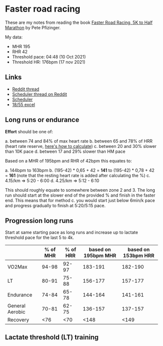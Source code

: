 # Faster road racing

These are my notes from reading the book [Faster Road Racing, 5K to Half Marathon](https://www.amazon.de/-/en/Pete-Pfitzinger/dp/1450470459) by Pete Pfizinger.

My data:

- MHR 195
- RHR 42
- Threshold pace: 04:48 (10 Oct 2021)
- Threshold HR: 176bpm (17 nov 2021)

## Links

- [Reddit thread](https://www.reddit.com/r/AdvancedRunning/comments/4qm6kr/the_summer_series_pete_pfitzinger/)
- [Scheduler thread on Reddit](https://www.reddit.com/r/artc/comments/dvrl4u/training_plan_scheduler_pfitz_hansons_higdon_to/)
- [Scheduler](http://www.expl.space/plan)
- [18/55 excel](https://docs.google.com/spreadsheets/d/1j5vhXRAlr3o7dXk1gADlblHm7u1lcuO_IKGylfxGUEY/edit#gid=0)

## Long runs or endurance

**Effort** should be one of:

a. between 74 and 84% of max heart rate
b. between 65 and 78% of HRR (heart rate reserve, [here's how to calculate](https://www.mayoclinic.org/healthy-lifestyle/fitness/in-depth/exercise-intensity/art-20046887#:~:text=Calculate%20your%20heart%20rate%20reserve,heart%20rate%20to%20this%20number.))
c. between 20 and 30% slower than 10K pace
d. between 17 and 29% slower than HM pace

Based on a MHR of 195bpm and RHR of 42bpm this equates to:

a. 144bpm to 163bpm
b. (195-42) * 0,65 + 42 = **141** to (195-42) * 0,78 + 42 = **161** (note that the resting heart rate is added after calculating the %)
c. 4.15/km => 5:20 - 6:00
d. 4.25/km => 5:12 - 6:10

This should roughly equate to somewhere between zone 2 and 3.
The long run should start at the slower end of the provided % and finish in the faster end.
This means that for method c. you would start just below 6min/k pace and progress gradually to finish at 5:20/5:15 pace.

## Progression long runs

Start at same starting pace as long runs and increase up to lactate threshold pace for the last 5 to 4k.

|                 | % of MHR | % of HRR | based on 195bpm MHR | based on 153bpm HRR |
|-----------------|----------|----------|---------------------|---------------------|
| VO2Max          | 94-98    | 92-97    | 183-191             | 182-190             |
| LT              | 80-91    | 75-88    | 156-177             | 157-177             |
| Endurance       | 74-84    | 65-78    | 144-164             | 141-161             |
| General Aerobic | 70-81    | 62-75    | 136-157             | 137-157             |
| Recovery        | <76      | <70      | <148                | <149                |

## Lactate threshold (LT) training


